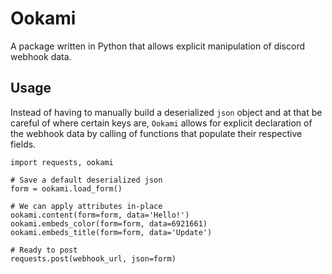 # Ookami
A package written in Python that allows explicit manipulation of discord webhook data.

## Usage
Instead of having to manually build a deserialized `json` object and at that be careful of where certain keys are, `Ookami` allows for explicit declaration of the webhook data by calling of functions that populate their respective fields.

```
import requests, ookami

# Save a default deserialized json
form = ookami.load_form()

# We can apply attributes in-place
ookami.content(form=form, data='Hello!')
ookami.embeds_color(form=form, data=6921661)
ookami.embeds_title(form=form, data='Update')

# Ready to post
requests.post(webhook_url, json=form)
```
